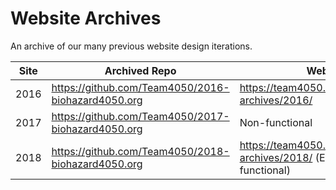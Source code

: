 # Website Archives
An archive of our many previous website design iterations. 

| Site | Archived Repo | Website |
|---|---|---|
| 2016 | https://github.com/Team4050/2016-biohazard4050.org | https://team4050.github.io/website-archives/2016/ |
| 2017 | https://github.com/Team4050/2017-biohazard4050.org | Non-functional |
| 2018 | https://github.com/Team4050/2018-biohazard4050.org | https://team4050.github.io/website-archives/2018/ (Essentially non-functional) |
